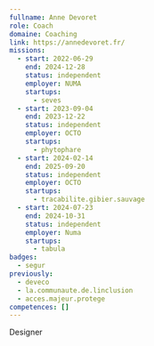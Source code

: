 ```yaml
---
fullname: Anne Devoret
role: Coach
domaine: Coaching
link: https://annedevoret.fr/
missions:
  - start: 2022-06-29
    end: 2024-12-28
    status: independent
    employer: NUMA
    startups:
      - seves
  - start: 2023-09-04
    end: 2023-12-22
    status: independent
    employer: OCTO
    startups:
      - phytophare
  - start: 2024-02-14
    end: 2025-09-20
    status: independent
    employer: OCTO
    startups:
      - tracabilite.gibier.sauvage
  - start: 2024-07-23
    end: 2024-10-31
    status: independent
    employer: Numa
    startups:
      - tabula
badges:
  - segur
previously:
  - deveco
  - la.communaute.de.linclusion
  - acces.majeur.protege
competences: []
---
```

Designer